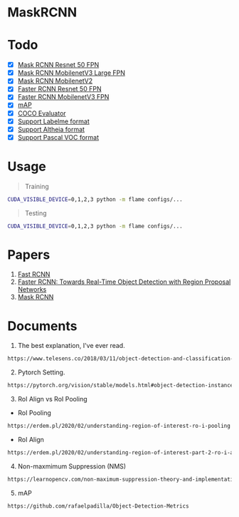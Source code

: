 # MaskRCNN

# Todo
- [x] [Mask RCNN Resnet 50 FPN](https://github.com/phungpx/maskRCNN_pytorch/blob/main/flame/core/model/maskrcnn/maskrcnn_resnet50_fpn_v2.py)
- [x] [Mask RCNN MobilenetV3 Large FPN](https://github.com/phungpx/maskRCNN_pytorch/blob/main/flame/core/model/maskrcnn/maskrcnn_mobilenetv3_large_fpn.py)
- [x] [Mask RCNN MobilenetV2](https://github.com/phungpx/maskRCNN_pytorch/blob/main/flame/core/model/maskrcnn/maskrcnn_mobilenetv2.py)
- [x] [Faster RCNN Resnet 50 FPN](https://github.com/phungpx/maskRCNN_pytorch/blob/main/flame/core/model/maskrcnn/fasterrcnn_resnet50_fpn_v2.py)
- [x] [Faster RCNN MobilenetV3 FPN](https://github.com/phungpx/maskRCNN_pytorch/blob/main/flame/core/model/maskrcnn/fasterrcnn_mobilenetv3_fpn.py)
- [x] [mAP](https://github.com/phungpx/maskRCNN_pytorch/blob/main/flame/core/metric/mAP.py)
- [x] [COCO Evaluator](https://github.com/phungpx/maskRCNN_pytorch/blob/main/flame/core/metric/COCO_eval.py)
- [x] [Support Labelme format](https://github.com/phungpx/maskRCNN_pytorch/blob/main/flame/core/data/labelme_dataset.py)
- [x] [Support Altheia format](https://github.com/phungpx/maskRCNN_pytorch/blob/main/flame/core/data/altheia_dataset.py)
- [x] [Support Pascal VOC format](https://github.com/phungpx/maskRCNN_pytorch/blob/main/flame/core/data/pascal_dataset.py)

# Usage
> Training
```bash
CUDA_VISIBLE_DEVICE=0,1,2,3 python -m flame configs/...
```

> Testing
```bash
CUDA_VISIBLE_DEVICE=0,1,2,3 python -m flame configs/...
```
# Papers
1. [Fast RCNN](https://arxiv.org/pdf/1504.08083.pdf)
2. [Faster RCNN: Towards Real-Time Object Detection with Region Proposal Networks](https://arxiv.org/pdf/1506.01497.pdf)
3. [Mask RCNN](https://arxiv.org/pdf/1703.06870.pdf)

# Documents
1. The best explanation, I've ever read.
```bash
https://www.telesens.co/2018/03/11/object-detection-and-classification-using-r-cnns/
```

2. Pytorch Setting.
```bash
https://pytorch.org/vision/stable/models.html#object-detection-instance-segmentation-and-person-keypoint-detection
```

3. RoI Align vs RoI Pooling
* RoI Pooling
```bash
https://erdem.pl/2020/02/understanding-region-of-interest-ro-i-pooling
```
* RoI Align
```bash
https://erdem.pl/2020/02/understanding-region-of-interest-part-2-ro-i-align
```

4. Non-maxmimum Suppression (NMS)
```bash
https://learnopencv.com/non-maximum-suppression-theory-and-implementation-in-pytorch/
```

5. mAP
```bash
https://github.com/rafaelpadilla/Object-Detection-Metrics
```
